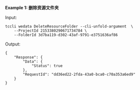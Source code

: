 **Example 1: 删除资源文件夹**



Input: 

```
tccli wedata DeleteResourceFolder --cli-unfold-argument  \
    --ProjectId 2153380290671734784 \
    --FolderId 3d7ba119-d302-43af-9791-e3751636af86
```

Output: 
```
{
    "Response": {
        "Data": {
            "Status": true
        },
        "RequestId": "dd36ed22-2fda-43a0-bca0-c70a353a6ed9"
    }
}
```

